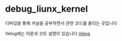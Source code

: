 # debug_liunx_kernel
디버깅을 통해 커널을 공부하면서 관련 코드를 올리는 곳입니다

Velog에는 이론과 코트 설명이 있습니다
[Velog](https://velog.io/@mss3380/series/%EB%94%94%EB%B2%84%EA%B9%85%EC%9D%84-%ED%86%B5%ED%95%9C-%EB%A6%AC%EB%88%85%EC%8A%A4)


